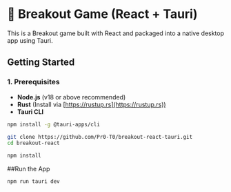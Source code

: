 # 🧱 Breakout Game (React + Tauri)

This is a Breakout game built with React and packaged into a native desktop app using Tauri.

##  Getting Started

### 1. Prerequisites

- **Node.js** (v18 or above recommended)
- **Rust** (Install via [https://rustup.rs](https://rustup.rs))
- **Tauri CLI**

```bash
npm install -g @tauri-apps/cli

```
```bash
git clone https://github.com/Pr0-T0/breakout-react-tauri.git
cd breakout-react

npm install

```
##Run the App
```bash
npm run tauri dev
```